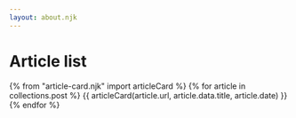 ```yaml
---
layout: about.njk
---
```


# Article list

{% from "article-card.njk" import articleCard %}
{% for article in collections.post %}
{{ articleCard(article.url, article.data.title, article.date) }}
{% endfor %}
